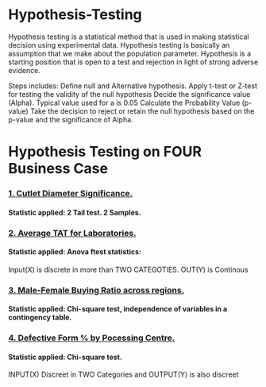 # Hypothesis-Testing
Hypothesis testing is a statistical method that is used  in making statistical decision using experimental data. 
Hypothesis testing is basically an assumption that we make about the population parameter. Hypothesis is a starting position that is open to a test and rejection in light of strong adverse evidence. 

Steps includes: 
Define null and Alternative hypothesis. 
Apply t-test or Z-test for testing the validity of the null hypothesis Decide the significance value (Alpha). 
Typical  value used for a is 0.05 Calculate the Probability Value (p-value) 
Take the decision to reject or retain the null hypothesis  based on the p-value and the significance of Alpha.

# Hypothesis Testing on FOUR Business Case

### [1. Cutlet Diameter Significance.](https://github.com/D4Danny/Cutlet-Diameter)
#### Statistic applied: 2 Tail test. 2 Samples.
### [2. Average TAT for Laboratories.](https://github.com/D4Danny/Average-Laboratory-TAT-Test.)
#### Statistic applied: Anova ftest statistics: 
Input(X) is discrete in more than TWO CATEGOTIES. OUT(Y) is Continous
### [3. Male-Female Buying Ratio across regions.](https://github.com/D4Danny/Male-and-Female-Buying-Ratio)
#### Statistic applied: Chi-square test, independence of variables in a contingency table. 
### [4. Defective Form % by Pocessing Centre.](https://github.com/D4Danny/Defective-for-Customer-Form)
#### Statistic applied: Chi-square test.
INPUT(X) Discreet in TWO Categories and OUTPUT(Y) is also discreet  
